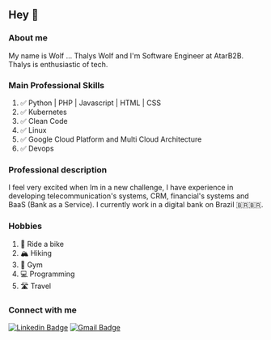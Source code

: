 ## Hey 👋

### About me
My name is Wolf ... Thalys Wolf and I'm Software Engineer at AtarB2B. Thalys is enthusiastic of tech.

### Main Professional Skills
 1. ✅ Python | PHP | Javascript | HTML | CSS
 2. ✅ Kubernetes
 3. ✅ Clean Code
 4. ✅ Linux
 5. ✅ Google Cloud Platform  and Multi Cloud Architecture
 6. ✅ Devops

### Professional description
I feel very excited when Im in a new challenge, I have experience in developing telecommunication's systems, CRM, financial's systems and BaaS (Bank as a Service). I currently work in a digital bank on Brazil 🇧🇷🇧🇷.

### Hobbies
1. 🚵‍ Ride a bike 
2. 🏔 Hiking
3. 💪 Gym
4. 💻 Programming
5. 🛣 Travel

### Connect with me
[![Linkedin Badge](https://img.shields.io/badge/-Linkedin-407294?style=flat-square&logo=Linkedin&logoColor=white&link=https://www.linkedin.com/in/thalys-wolf-03837561/)](https://www.linkedin.com/in/thalys-wolf-03837561/) 
[![Gmail Badge](https://img.shields.io/badge/-Email-B23121?style=flat-square&logo=Gmail&logoColor=white&link=mailto:thalyswolf01+github@gmail.com)](mailto:thalyswolf01+github@gmail.com)
